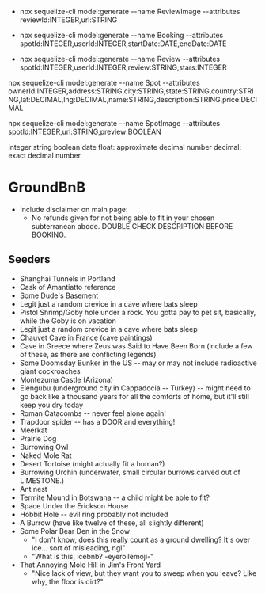 * npx sequelize-cli model:generate --name ReviewImage --attributes reviewId:INTEGER,url:STRING

* npx sequelize-cli model:generate --name Booking --attributes spotId:INTEGER,userId:INTEGER,startDate:DATE,endDate:DATE

* npx sequelize-cli model:generate --name Review --attributes spotId:INTEGER,userId:INTEGER,review:STRING,stars:INTEGER

npx sequelize-cli model:generate --name Spot --attributes ownerId:INTEGER,address:STRING,city:STRING,state:STRING,country:STRING,lat:DECIMAL,lng:DECIMAL,name:STRING,description:STRING,price:DECIMAL

npx sequelize-cli model:generate --name SpotImage --attributes spotId:INTEGER,url:STRING,preview:BOOLEAN


integer
string
boolean
date
float: approximate decimal number
decimal: exact decimal number



# GroundBnB
- Include disclaimer on main page:
  + No refunds given for not being able to fit in your chosen subterranean abode. DOUBLE CHECK DESCRIPTION BEFORE BOOKING.

## Seeders
- Shanghai Tunnels in Portland
- Cask of Amantiatto reference
- Some Dude's Basement
- Legit just a random crevice in a cave where bats sleep
- Pistol Shrimp/Goby hole under a rock. You gotta pay to pet sit, basically, while the Goby is on vacation
- Legit just a random crevice in a cave where bats sleep
- Chauvet Cave in France (cave paintings)
- Cave in Greece where Zeus was Said to Have Been Born (include a few of these, as there are conflicting legends)
- Some Doomsday Bunker in the US -- may or may not include radioactive giant cockroaches
- Montezuma Castle (Arizona)
- Elengubu (underground city in Cappadocia -- Turkey) -- might need to go back like a thousand years for all the comforts of home, but it'll still keep you dry today
- Roman Catacombs -- never feel alone again!
- Trapdoor spider -- has a DOOR and everything!
- Meerkat
- Prairie Dog
- Burrowing Owl
- Naked Mole Rat
- Desert Tortoise (might actually fit a human?)
- Burrowing Urchin (underwater, small circular burrows carved out of LIMESTONE.)
- Ant nest
- Termite Mound in Botswana -- a child might be able to fit?
- Space Under the Erickson House
- Hobbit Hole -- evil ring probably not included
- A Burrow (have like twelve of these, all slightly different)
- Some Polar Bear Den in the Snow
  + "I don't know, does this really count as a ground dwelling? It's over ice... sort of misleading, ngl"
  + "What is this, icebnb? -eyerollemoji-"
- That Annoying Mole Hill in Jim's Front Yard
  + "Nice lack of view, but they want you to sweep when you leave?  Like why, the floor is dirt?"
